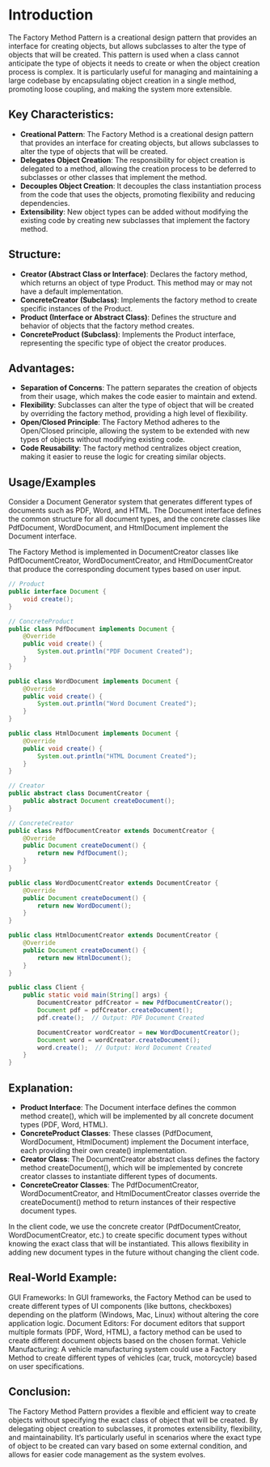 # Introduction

The Factory Method Pattern is a creational design pattern that provides an interface for creating objects, but allows subclasses to alter the type of objects that will be created. This pattern is used when a class cannot anticipate the type of objects it needs to create or when the object creation process is complex. It is particularly useful for managing and maintaining a large codebase by encapsulating object creation in a single method, promoting loose coupling, and making the system more extensible.

## Key Characteristics:

- **Creational Pattern**: The Factory Method is a creational design pattern that provides an interface for creating objects, but allows subclasses to alter the type of objects that will be created.
- **Delegates Object Creation**: The responsibility for object creation is delegated to a method, allowing the creation process to be deferred to subclasses or other classes that implement the method.
- **Decouples Object Creation**: It decouples the class instantiation process from the code that uses the objects, promoting flexibility and reducing dependencies.
- **Extensibility**: New object types can be added without modifying the existing code by creating new subclasses that implement the factory method.

## Structure:

- **Creator (Abstract Class or Interface)**: Declares the factory method, which returns an object of type Product. This method may or may not have a default implementation.
- **ConcreteCreator (Subclass)**: Implements the factory method to create specific instances of the Product.
- **Product (Interface or Abstract Class)**: Defines the structure and behavior of objects that the factory method creates.
- **ConcreteProduct (Subclass)**: Implements the Product interface, representing the specific type of object the creator produces.

## Advantages:

- **Separation of Concerns**: The pattern separates the creation of objects from their usage, which makes the code easier to maintain and extend.
- **Flexibility**: Subclasses can alter the type of object that will be created by overriding the factory method, providing a high level of flexibility.
- **Open/Closed Principle**: The Factory Method adheres to the Open/Closed principle, allowing the system to be extended with new types of objects without modifying existing code.
- **Code Reusability**: The factory method centralizes object creation, making it easier to reuse the logic for creating similar objects.

## Usage/Examples

Consider a Document Generator system that generates different types of documents such as PDF, Word, and HTML. The Document interface defines the common structure for all document types, and the concrete classes like PdfDocument, WordDocument, and HtmlDocument implement the Document interface.

The Factory Method is implemented in DocumentCreator classes like PdfDocumentCreator, WordDocumentCreator, and HtmlDocumentCreator that produce the corresponding document types based on user input.

```java
// Product
public interface Document {
    void create();
}

// ConcreteProduct
public class PdfDocument implements Document {
    @Override
    public void create() {
        System.out.println("PDF Document Created");
    }
}

public class WordDocument implements Document {
    @Override
    public void create() {
        System.out.println("Word Document Created");
    }
}

public class HtmlDocument implements Document {
    @Override
    public void create() {
        System.out.println("HTML Document Created");
    }
}

// Creator
public abstract class DocumentCreator {
    public abstract Document createDocument();
}

// ConcreteCreator
public class PdfDocumentCreator extends DocumentCreator {
    @Override
    public Document createDocument() {
        return new PdfDocument();
    }
}

public class WordDocumentCreator extends DocumentCreator {
    @Override
    public Document createDocument() {
        return new WordDocument();
    }
}

public class HtmlDocumentCreator extends DocumentCreator {
    @Override
    public Document createDocument() {
        return new HtmlDocument();
    }
}

public class Client {
    public static void main(String[] args) {
        DocumentCreator pdfCreator = new PdfDocumentCreator();
        Document pdf = pdfCreator.createDocument();
        pdf.create();  // Output: PDF Document Created

        DocumentCreator wordCreator = new WordDocumentCreator();
        Document word = wordCreator.createDocument();
        word.create();  // Output: Word Document Created
    }
}
```

## Explanation:

- **Product Interface**: The Document interface defines the common method create(), which will be implemented by all concrete document types (PDF, Word, HTML).
- **ConcreteProduct Classes**: These classes (PdfDocument, WordDocument, HtmlDocument) implement the Document interface, each providing their own create() implementation.
- **Creator Class**: The DocumentCreator abstract class defines the factory method createDocument(), which will be implemented by concrete creator classes to instantiate different types of documents.
- **ConcreteCreator Classes**: The PdfDocumentCreator, WordDocumentCreator, and HtmlDocumentCreator classes override the createDocument() method to return instances of their respective document types.

In the client code, we use the concrete creator (PdfDocumentCreator, WordDocumentCreator, etc.) to create specific document types without knowing the exact class that will be instantiated. This allows flexibility in adding new document types in the future without changing the client code.

## Real-World Example:

GUI Frameworks: In GUI frameworks, the Factory Method can be used to create different types of UI components (like buttons, checkboxes) depending on the platform (Windows, Mac, Linux) without altering the core application logic.
Document Editors: For document editors that support multiple formats (PDF, Word, HTML), a factory method can be used to create different document objects based on the chosen format.
Vehicle Manufacturing: A vehicle manufacturing system could use a Factory Method to create different types of vehicles (car, truck, motorcycle) based on user specifications.

## Conclusion:

The Factory Method Pattern provides a flexible and efficient way to create objects without specifying the exact class of object that will be created. By delegating object creation to subclasses, it promotes extensibility, flexibility, and maintainability. It’s particularly useful in scenarios where the exact type of object to be created can vary based on some external condition, and allows for easier code management as the system evolves.
